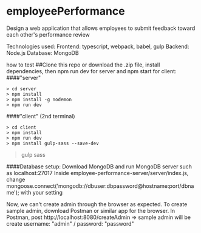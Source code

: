 # employeePerformance
Design a web application that allows employees to submit feedback toward each other's performance review

Technologies used: 
Frontend: typescript, webpack, babel, gulp
Backend: Node.js
Database: MongoDB

how to test
##Clone this repo or download the .zip file, install dependencies, then npm run dev for server and npm start for client:
####"server"

  	> cd server
  	> npm install
  	> npm install -g nodemon
	> npm run dev
####"client" (2nd terminal)

  	> cd client
  	> npm install
	> npm run dev
	> npm install gulp-sass --save-dev
  > gulp sass
  
####Database setup:
	Download MongoDB and run MongoDB server such as localhost:27017
	Inside employee-performance-server/server/index.js, change mongoose.connect('mongodb://dbuser:dbpassword@hostname:port/dbname'); with your setting


Now, we can't create admin through the browser as expected.
To create sample admin, download Postman or similar app for the browser.
In Postman, post http://localhost:8080/createAdmin => sample admin will be create
username: "admin" / password: "password"
